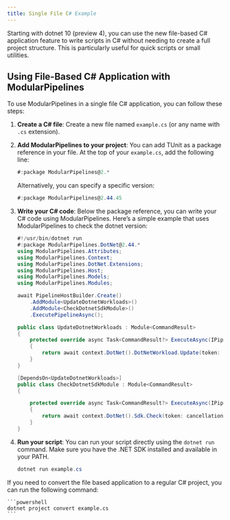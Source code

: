 ```yaml
---
title: Single File C# Example
---
```


Starting with dotnet 10 (preview 4), you can use the new file-based C# application feature to write scripts in C# without needing to create a full project structure. This is particularly useful for quick scripts or small utilities.

## Using File-Based C# Application with ModularPipelines

To use ModularPipelines in a single file C# application, you can follow these steps:

1.  **Create a C# file**: Create a new file named `example.cs` (or any name with `.cs` extension).
2.  **Add ModularPipelines to your project**: You can add TUnit as a package reference in your file. At the top of your `example.cs`, add the following line:

    ```csharp
    #:package ModularPipelines@2.*
    ```

    Alternatively, you can specify a specific version:

    ```csharp
    #:package ModularPipelines@2.44.45
    ```

3.  **Write your C# code**: Below the package reference, you can write your C# code using ModularPipelines. Here’s a simple example that uses ModularPipelines to check the dotnet version:

    ```csharp
    #!/usr/bin/dotnet run
    #:package ModularPipelines.DotNet@2.44.*
    using ModularPipelines.Attributes;
    using ModularPipelines.Context;
    using ModularPipelines.DotNet.Extensions;
    using ModularPipelines.Host;
    using ModularPipelines.Models;
    using ModularPipelines.Modules;

    await PipelineHostBuilder.Create()
        .AddModule<UpdateDotnetWorkloads>()
        .AddModule<CheckDotnetSdkModule>()
        .ExecutePipelineAsync();

    public class UpdateDotnetWorkloads : Module<CommandResult>
    {
        protected override async Task<CommandResult?> ExecuteAsync(IPipelineContext context, CancellationToken cancellationToken)
        {
            return await context.DotNet().DotNetWorkload.Update(token: cancellationToken);
        }
    }

    [DependsOn<UpdateDotnetWorkloads>]
    public class CheckDotnetSdkModule : Module<CommandResult>
    {

        protected override async Task<CommandResult?> ExecuteAsync(IPipelineContext context, CancellationToken cancellationToken)
        {
            return await context.DotNet().Sdk.Check(token: cancellationToken);
        }
    }
    ```

4.  **Run your script**: You can run your script directly using the `dotnet run` command. Make sure you have the .NET SDK installed and available in your PATH.

    ```powershell
    dotnet run example.cs
    ```

If you need to convert the file based application to a regular C# project, you can run the following command:

    ```powershell
    dotnet project convert example.cs
    ```
